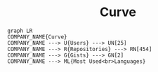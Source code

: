 <h1 align="center">Curve</h1>

```mermaid
graph LR
COMPANY_NAME{Curve}
COMPANY_NAME ---> U{Users} ---> UN[25]
COMPANY_NAME ---> R{Repositories} ---> RN[454]
COMPANY_NAME ---> G{Gists} ---> GN[2]
COMPANY_NAME ---> ML{Most Used<br>Languages}
```
